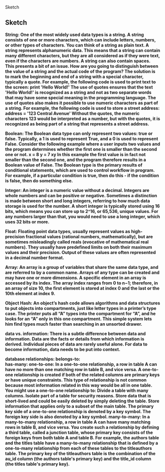 Sketch

## Sketch

<b>String: One of the most widely used data types is a string. A string consists of one or more characters, which can include letters, numbers, or other types of characters. You can think of a string as plain text.
A string represents alphanumeric data. This means that a string can contain many different characters, but they are all considered as if they were text, even if the characters are numbers. A string can also contain spaces. This presents a bit of an issue. How are you going to distinguish between the value of a string and the actual code of the program? The solution is to mark the beginning and end of a string with a special character, typically a quote. For example, the following code is used to print text to the screen:
print 'Hello World!'
The use of quotes ensures that the text 'Hello World!' is recognized as a string and not as two separate words that may have some special meaning in the programming language. The use of quotes also makes it possible to use numeric characters as part of a string. For example, the following code is used to store a street address:
address = '123 Central Avenue'
Without the quotes, the numeric characters 123 would be interpreted as a number, but with the quotes, it is recognized as being part of a string that represents a street address. 
 
<b>Boolean<b>: The Boolean data type can only represent two values: true or false. Typically, a 1 is used to represent True, and a 0 is used to represent False. Consider the following example where a user inputs two values and the program determines whether the first one is smaller than the second one or not.
x = 8
y = 7
xy
In this example the first value is in fact not smaller than the second one, and the program therefore results in a Boolean value of False. The Boolean type is the primary results of conditional statements, which are used to control workflow in program. For example, if a particular condition is true, then do this - if the condition is false, then do something else. 

<b>Integer<b>: An integer is a numeric value without a decimal. Integers are whole numbers and can be positive or negative. Sometimes a distinction is made between short and long integers, referring to how much data storage is used for the number. A short integer is typically stored using 16 bits, which means you can store up to 2^16, or 65,536, unique values. For any numbers larger than that, you would need to use a long integer, which uses 32 bits or more.

<b>Float<b>: Floating point data types, usually represent values as high-precision fractional values (rational numbers, mathematically), but are sometimes misleadingly called reals (evocative of mathematical real numbers). They usually have predefined limits on both their maximum values and their precision. Output of these values are often represented in a decimal number format.

<b>Array<b>: An array is a group of variables that share the same data type, and are referred to by a common name. Arrays of any type can be created and may have one or more dimensions.
A specific element in an array is accessed by its index. The array index ranges from 0 to n−1; therefore, in an array of size 10, the first element is stored at index 0 and the last or the 10th element at index 9.

<b>Object Hash<b>: An object’s hash code allows algorithms and data structures to put objects into compartments, just like letter types in a printer’s type case. The printer puts all “A” types into the compartment for “A”, and he looks for an “A” only in this one compartment. This simple system lets him find types much faster than searching in an unsorted drawer. 

<b>data vs. information<b>: There is a subtle difference between data and information. Data are the facts or details from which information is derived. Individual pieces of data are rarely useful alone. For data to become information, data needs to be put into context. 

<b>database relationships<b>: 
    belongs-to:  
    has-many: 
    one-to-one: In a one-to-one relationship, a row in table A can have no more than one matching row in table B, and vice versa. A one-to-one relationship is created if both of the related columns are primary keys or have unique constraints.
    This type of relationship is not common because most information related in this way would be all in one table. You might use a one-to-one relationship to:
    Divide a table with many columns.
    Isolate part of a table for security reasons.
    Store data that is short-lived and could be easily deleted by simply deleting the table.
    Store information that applies only to a subset of the main table.
    The primary key side of a one-to-one relationship is denoted by a key symbol. The foreign key side is also denoted by a key symbol.
    many-to-many: In a many-to-many relationship, a row in table A can have many matching rows in table B, and vice versa. You create such a relationship by defining a third table, called a junction table, whose primary key consists of the foreign keys from both table A and table B. For example, the authors table and the titles table have a many-to-many relationship that is defined by a one-to-many relationship from each of these tables to the titleauthors table. The primary key of the titleauthors table is the combination of the au_id column (the authors table's primary key) and the title_id column (the titles table's primary key).
